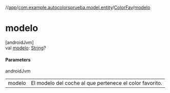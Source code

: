//[app](../../../index.md)/[com.example.autocolorsprueba.model.entity](../index.md)/[ColorFav](index.md)/[modelo](modelo.md)

# modelo

[androidJvm]\
val [modelo](modelo.md): [String](https://kotlinlang.org/api/latest/jvm/stdlib/kotlin/-string/index.html)?

#### Parameters

androidJvm

| | |
|---|---|
| modelo | El modelo del coche al que pertenece el color favorito. |
